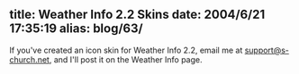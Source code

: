 title: Weather Info 2.2 Skins
date: 2004/6/21 17:35:19
alias: blog/63/
---
If you've created an icon skin for Weather Info 2.2, email me at [support@s-church.net](mailto:support@s-church.net), and I'll post it on the Weather Info page.